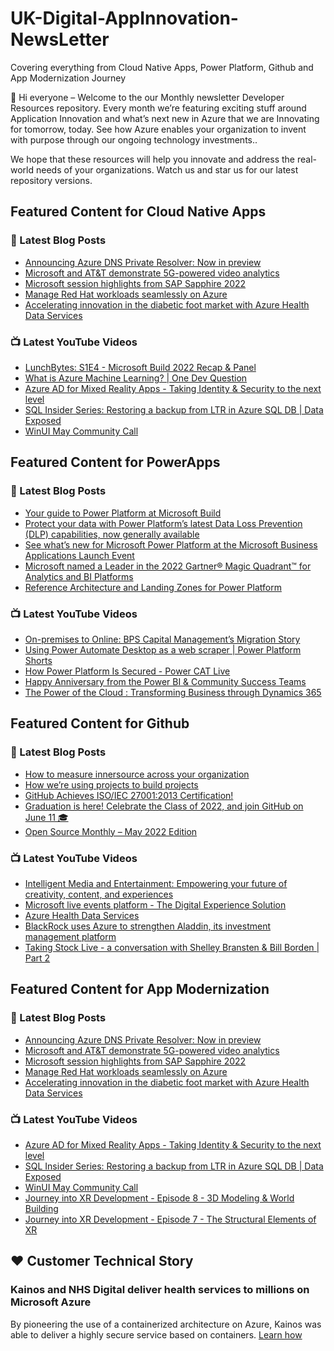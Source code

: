 # UK-Digital-AppInnovation-NewsLetter

Covering everything from Cloud Native Apps, Power Platform, Github and App Modernization Journey

👋 Hi everyone – Welcome to the our Monthly newsletter Developer Resources repository. Every month we’re featuring exciting stuff around Application Innovation and what’s next new in Azure that we are Innovating for tomorrow, today. See how Azure enables your organization to invent with purpose through our ongoing technology investments..


We hope that these resources will help you innovate and address the real-world needs of your organizations. Watch us and star us for our latest repository versions.

## Featured Content for Cloud Native Apps


### 📝 Latest Blog Posts

    
<!-- BLOGCNA:START -->
- [Announcing Azure DNS Private Resolver: Now in preview](https://azure.microsoft.com/blog/announcing-azure-dns-private-resolver-now-in-preview/)
- [Microsoft and AT&T demonstrate 5G-powered video analytics](https://azure.microsoft.com/blog/microsoft-and-att-demonstrate-5gpowered-video-analytics/)
- [Microsoft session highlights from SAP Sapphire 2022](https://azure.microsoft.com/blog/microsoft-session-highlights-from-sap-sapphire-2022/)
- [Manage Red Hat workloads seamlessly on Azure](https://azure.microsoft.com/blog/manage-red-hat-workloads-seamlessly-on-azure/)
- [Accelerating innovation in the diabetic foot market with Azure Health Data Services](https://azure.microsoft.com/blog/accelerating-innovation-in-the-diabetic-foot-market-with-azure-health-data-services/)
<!-- BLOGCNA:END -->

### 📺 Latest YouTube Videos

 
<!-- YOUTUBECNA:START -->
- [LunchBytes: S1E4 - Microsoft Build 2022 Recap &amp; Panel](https://www.youtube.com/watch?v=KDKa1sOxuSA)
- [What is Azure Machine Learning? | One Dev Question](https://www.youtube.com/watch?v=oKNdeUvoy_k)
- [Azure AD for Mixed Reality Apps - Taking Identity &amp; Security to the next level](https://www.youtube.com/watch?v=FTfhz4V2bQE)
- [SQL Insider Series: Restoring a backup from LTR in Azure SQL DB | Data Exposed](https://www.youtube.com/watch?v=LWpO2BRGgGo)
- [WinUI May Community Call](https://www.youtube.com/watch?v=nwKMAHcz0QI)
<!-- YOUTUBECNA:END -->

##  Featured Content for PowerApps
### 📝 Latest Blog Posts
<!-- BLOGPOWER:START -->
- [Your guide to Power Platform at Microsoft Build](https://cloudblogs.microsoft.com/powerplatform/2022/05/17/your-guide-to-power-platform-at-microsoft-build/)
- [Protect your data with Power Platform’s latest Data Loss Prevention (DLP) capabilities, now generally available](https://cloudblogs.microsoft.com/powerplatform/2022/04/11/protect-your-data-with-power-platforms-latest-data-loss-prevention-dlp-capabilities-now-generally-available/)
- [See what’s new for Microsoft Power Platform at the Microsoft Business Applications Launch Event](https://cloudblogs.microsoft.com/powerplatform/2022/03/30/see-whats-new-for-microsoft-power-platform-at-the-microsoft-business-applications-launch-event/)
- [Microsoft named a Leader in the 2022 Gartner® Magic Quadrant™ for Analytics and BI Platforms](https://powerbi.microsoft.com/en-us/blog/microsoft-named-a-leader-in-the-2022-gartner-magic-quadrant-for-analytics-and-bi-platforms/)
- [Reference Architecture and Landing Zones for Power Platform](https://cloudblogs.microsoft.com/powerplatform/2022/02/18/north-star-architecture-and-landing-zones-for-power-platform/)
<!-- BLOGPOWER:END -->
 ### 📺 Latest YouTube Videos
    
<!-- YOUTUBEPOWER:START -->
- [On-premises to Online: BPS Capital Management’s Migration Story](https://www.youtube.com/watch?v=SxNj7Fizkkg)
- [Using Power Automate Desktop as a web scraper | Power Platform Shorts](https://www.youtube.com/watch?v=xtKNqv9CIEo)
- [How Power Platform Is Secured - Power CAT Live](https://www.youtube.com/watch?v=bJcovu-jXxE)
- [Happy Anniversary from the Power BI &amp; Community Success Teams](https://www.youtube.com/watch?v=4FoWU_H9dlA)
- [The Power of the Cloud : Transforming Business through Dynamics 365](https://www.youtube.com/watch?v=zcoMLP2-EbU)
<!-- YOUTUBEPOWER:END -->

##  Featured Content for Github
### 📝 Latest Blog Posts
<!-- BLOGGITHUB:START -->
- [How to measure innersource across your organization](https://github.blog/2022-05-16-how-to-measure-innersource-across-your-organization/)
- [How we’re using projects to build projects](https://github.blog/2022-05-16-how-were-using-projects-to-build-projects/)
- [GitHub Achieves ISO/IEC 27001:2013 Certification!](https://github.blog/2022-05-16-github-achieves-iso-iec-270012013-certification/)
- [Graduation is here! Celebrate the Class of 2022, and join GitHub on June 11 🎓](https://github.blog/2022-05-11-graduation-is-here-celebrate-the-class-of-2022-and-join-github-on-june-11/)
- [Open Source Monthly &#8211; May 2022 Edition](https://github.blog/2022-05-11-open-source-monthly-may-2022-edition/)
<!-- BLOGGITHUB:END -->
### 📺 Latest YouTube Videos
<!-- YOUTUBEGITHUB:START -->
- [Intelligent Media and Entertainment: Empowering your future of creativity, content, and experiences](https://www.youtube.com/watch?v=3SpKd5cwVAs)
- [Microsoft live events platform - The Digital Experience Solution](https://www.youtube.com/watch?v=LldOYzR5tfo)
- [Azure Health Data Services](https://www.youtube.com/watch?v=EKMI7TZK72k)
- [BlackRock uses Azure to strengthen Aladdin, its investment management platform](https://www.youtube.com/watch?v=4tm8exI0DSY)
- [Taking Stock Live - a conversation with Shelley Bransten &amp; Bill Borden | Part 2](https://www.youtube.com/watch?v=y9LU4ID2UCQ)
<!-- YOUTUBEGITHUB:END -->
##  Featured Content for App Modernization
### 📝 Latest Blog Posts
<!-- BLOGAPPMOD:START -->
- [Announcing Azure DNS Private Resolver: Now in preview](https://azure.microsoft.com/blog/announcing-azure-dns-private-resolver-now-in-preview/)
- [Microsoft and AT&T demonstrate 5G-powered video analytics](https://azure.microsoft.com/blog/microsoft-and-att-demonstrate-5gpowered-video-analytics/)
- [Microsoft session highlights from SAP Sapphire 2022](https://azure.microsoft.com/blog/microsoft-session-highlights-from-sap-sapphire-2022/)
- [Manage Red Hat workloads seamlessly on Azure](https://azure.microsoft.com/blog/manage-red-hat-workloads-seamlessly-on-azure/)
- [Accelerating innovation in the diabetic foot market with Azure Health Data Services](https://azure.microsoft.com/blog/accelerating-innovation-in-the-diabetic-foot-market-with-azure-health-data-services/)
<!-- BLOGAPPMOD:END -->
### 📺 Latest YouTube Videos
<!-- YOUTUBEAPPMOD:START -->
- [Azure AD for Mixed Reality Apps - Taking Identity &amp; Security to the next level](https://www.youtube.com/watch?v=FTfhz4V2bQE)
- [SQL Insider Series: Restoring a backup from LTR in Azure SQL DB | Data Exposed](https://www.youtube.com/watch?v=LWpO2BRGgGo)
- [WinUI May Community Call](https://www.youtube.com/watch?v=nwKMAHcz0QI)
- [Journey into XR Development - Episode 8 - 3D Modeling &amp; World Building](https://www.youtube.com/watch?v=mfWmW0hudyw)
- [Journey into XR Development - Episode 7 -  The Structural Elements of XR](https://www.youtube.com/watch?v=HycWMJgjnOE)
<!-- YOUTUBEAPPMOD:END -->


## ♥️ Customer Technical Story 

### Kainos and NHS Digital deliver health services to millions on Microsoft Azure

By pioneering the use of a containerized architecture on Azure, Kainos was able to deliver a highly secure service based on containers. [Learn how](https://customers.microsoft.com/en-us/story/1368348549535774520-kainos-and-nhs-digital-deliver-health-services-to-millions-on-microsoft-azure)

